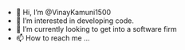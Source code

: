 - 👋 Hi, I’m @VinayKamuni1500
- 👀 I’m interested in developing code.
- 🌱 I’m currently looking to get into a software firm
- 📫 How to reach me ...

<!---
VinayKamuni1500/VinayKamuni1500 is a ✨ special ✨ repository because its `README.md` (this file) appears on your GitHub profile.
My linked in Profile : https://www.linkedin.com/in/vinay-kamuni-249855171
You can click the Preview link to take a look at your changes.
--->
